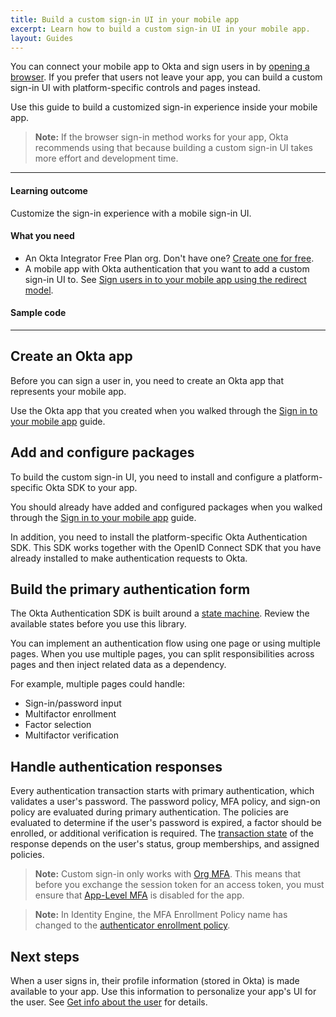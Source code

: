 ```yaml
---
title: Build a custom sign-in UI in your mobile app
excerpt: Learn how to build a custom sign-in UI in your mobile app.
layout: Guides
---
```


<ClassicDocOieVersionNotAvailable />

You can connect your mobile app to Okta and sign users in by [opening a browser](/docs/guides/sign-into-mobile-app-redirect/). If you prefer that users not leave your app, you can build a custom sign-in UI with platform-specific controls and pages instead.

Use this guide to build a customized sign-in experience inside your mobile app.

<EmbeddedBrowserWarning />

> **Note:** If the browser sign-in method works for your app, Okta recommends using that because building a custom sign-in UI takes more effort and development time.

---

#### Learning outcome

Customize the sign-in experience with a mobile sign-in UI.

#### What you need

* An Okta Integrator Free Plan org. Don't have one? [Create one for free](https://developer.okta.com/signup).
* A mobile app with Okta authentication that you want to add a custom sign-in UI to. See [Sign users in to your mobile app using the redirect model](/docs/guides/sign-into-mobile-app-redirect/).

#### Sample code

<StackSelector snippet="samplecode" noSelector/>

---

## Create an Okta app

Before you can sign a user in, you need to create an Okta app that represents your mobile app.

Use the Okta app that you created when you walked through the [Sign in to your mobile app](/docs/guides/sign-into-mobile-app/-/main/#create-an-okta-integration-for-your-app) guide.

## Add and configure packages

To build the custom sign-in UI, you need to install and configure a platform-specific Okta SDK to your app.

You should already have added and configured packages when you walked through the [Sign in to your mobile app](/docs/guides/sign-into-mobile-app/-/main/#add-packages) guide.

In addition, you need to install the platform-specific Okta Authentication SDK. This SDK works together with the OpenID Connect SDK that you have already installed to make authentication requests to Okta.

<StackSelector snippet="installoktaauthsdk" noSelector/>

## Build the primary authentication form

The Okta Authentication SDK is built around a [state machine](/docs/reference/api/authn/#transaction-state). Review the available states before you use this library.

You can implement an authentication flow using one page or using multiple pages. When you use multiple pages, you can split responsibilities across pages and then inject related data as a dependency.

For example, multiple pages could handle:

* Sign-in/password input
* Multifactor enrollment
* Factor selection
* Multifactor verification

<StackSelector snippet="primaryauth" noSelector/>

## Handle authentication responses

Every authentication transaction starts with primary authentication, which validates a user's password. The password policy, MFA policy, and sign-on policy are evaluated during primary authentication. The policies are evaluated to determine if the user's password is expired, a factor should be enrolled, or additional verification is required. The [transaction state](/docs/api/resources/authn/#transaction-state) of the response depends on the user's status, group memberships, and assigned policies.

> **Note:** Custom sign-in only works with [Org MFA](/docs/guides/mfa/sms/main/#set-up-your-org-for-mfa). This means that before you exchange the session token for an access token, you must ensure that [App-Level MFA](https://help.okta.com/okta_help.htm?id=ext_MFA_App_Level) is disabled for the app.

> **Note:** In Identity Engine, the MFA Enrollment Policy name has changed to the [authenticator enrollment policy](https://developer.okta.com/docs/api/openapi/okta-management/management/tag/Policy/#tag/Policy/operation/createPolicy).

<StackSelector snippet="handle-responses" noSelector/>

## Next steps

When a user signs in, their profile information (stored in Okta) is made available to your app. Use this information to personalize your app's UI for the user. See [Get info about the user](/docs/guides/sign-into-mobile-app-redirect/-/main/#get-info-about-the-user) for details.
